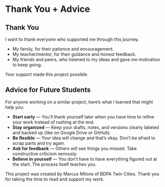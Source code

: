 # Thank You + Advice

## Thank You

I want to thank everyone who supported me through this journey.  
- My family, for their patience and encouragement.
- My teacher/mentor, for their guidance and honest feedback.
- My friends and peers, who listened to my ideas and gave me motivation to keep going.

Your support made this project possible.

## Advice for Future Students

For anyone working on a similar project, here’s what I learned that might help you:

- **Start early** — You’ll thank yourself later when you have time to refine your work instead of rushing at the end.
- **Stay organized** — Keep your drafts, notes, and versions clearly labeled and backed up (like on Google Drive or GitHub).
- **Be flexible** — Your idea will change and that’s okay. Don’t be afraid to scrap parts and try again.
- **Ask for feedback** — Others will see things you missed. Take constructive criticism seriously.
- **Believe in yourself** — You don’t have to have everything figured out at the start. The process itself teaches you.

This project was created by Marcus Milons of BDPA Twin Cities.
Thank you for taking the time to read and support my work.
